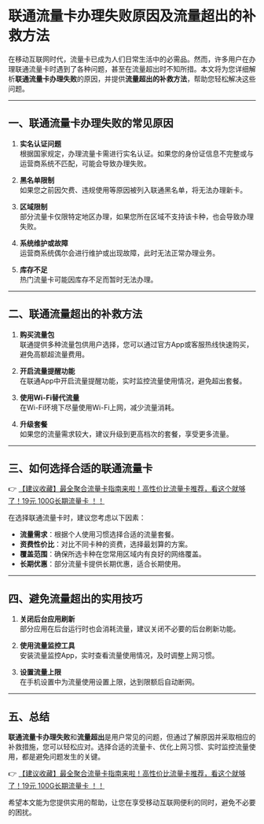 # 联通流量卡办理失败原因及流量超出的补救方法

在移动互联网时代，流量卡已成为人们日常生活中的必需品。然而，许多用户在办理联通流量卡时遇到了各种问题，甚至在流量超出时不知所措。本文将为您详细解析**联通流量卡办理失败**的原因，并提供**流量超出的补救方法**，帮助您轻松解决这些问题。

---

## 一、联通流量卡办理失败的常见原因

1. **实名认证问题**  
   根据国家规定，办理流量卡需进行实名认证。如果您的身份证信息不完整或与运营商系统不匹配，可能会导致办理失败。

2. **黑名单限制**  
   如果您之前因欠费、违规使用等原因被列入联通黑名单，将无法办理新卡。

3. **区域限制**  
   部分流量卡仅限特定地区办理，如果您所在区域不支持该卡种，也会导致办理失败。

4. **系统维护或故障**  
   运营商系统偶尔会进行维护或出现故障，此时无法正常办理业务。

5. **库存不足**  
   热门流量卡可能因库存不足而暂时无法办理。

---

## 二、联通流量超出的补救方法

1. **购买流量包**  
   联通提供多种流量包供用户选择，您可以通过官方App或客服热线快速购买，避免高额超流量费用。

2. **开启流量提醒功能**  
   在联通App中开启流量提醒功能，实时监控流量使用情况，避免超出套餐。

3. **使用Wi-Fi替代流量**  
   在Wi-Fi环境下尽量使用Wi-Fi上网，减少流量消耗。

4. **升级套餐**  
   如果您的流量需求较大，建议升级到更高档次的套餐，享受更多流量。

---

## 三、如何选择合适的联通流量卡

👉 [【建议收藏】最全聚合流量卡指南来啦！高性价比流量卡推荐，看这个就够了！19元 100G长期流量卡 ！！](https://bit.ly/Liuliangka)

在选择联通流量卡时，建议您考虑以下因素：  
- **流量需求**：根据个人使用习惯选择合适的流量套餐。  
- **资费性价比**：对比不同卡种的资费，选择最划算的方案。  
- **覆盖范围**：确保所选卡种在您常用区域内有良好的网络覆盖。  
- **长期优惠**：部分流量卡提供长期优惠，适合长期使用。

---

## 四、避免流量超出的实用技巧

1. **关闭后台应用刷新**  
   部分应用在后台运行时也会消耗流量，建议关闭不必要的后台刷新功能。

2. **使用流量监控工具**  
   安装流量监控App，实时查看流量使用情况，及时调整上网习惯。

3. **设置流量上限**  
   在手机设置中为流量使用设置上限，达到限额后自动断网。

---

## 五、总结

**联通流量卡办理失败**和**流量超出**是用户常见的问题，但通过了解原因并采取相应的补救措施，您可以轻松应对。选择合适的流量卡、优化上网习惯、实时监控流量使用，都是避免问题发生的关键。

👉 [【建议收藏】最全聚合流量卡指南来啦！高性价比流量卡推荐，看这个就够了！19元 100G长期流量卡 ！！](https://bit.ly/Liuliangka)

希望本文能为您提供实用的帮助，让您在享受移动互联网便利的同时，避免不必要的困扰。